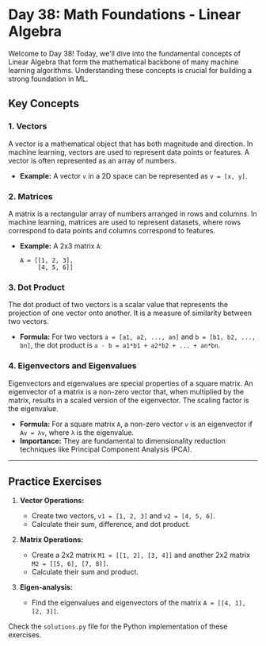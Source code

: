 # Day 38: Math Foundations - Linear Algebra

Welcome to Day 38! Today, we'll dive into the fundamental concepts of Linear Algebra that form the mathematical backbone of many machine learning algorithms. Understanding these concepts is crucial for building a strong foundation in ML.

## Key Concepts

### 1. Vectors
A vector is a mathematical object that has both magnitude and direction. In machine learning, vectors are used to represent data points or features. A vector is often represented as an array of numbers.

- **Example:** A vector `v` in a 2D space can be represented as `v = [x, y]`.

### 2. Matrices
A matrix is a rectangular array of numbers arranged in rows and columns. In machine learning, matrices are used to represent datasets, where rows correspond to data points and columns correspond to features.

- **Example:** A 2x3 matrix `A`:
  ```
  A = [[1, 2, 3],
       [4, 5, 6]]
  ```

### 3. Dot Product
The dot product of two vectors is a scalar value that represents the projection of one vector onto another. It is a measure of similarity between two vectors.

- **Formula:** For two vectors `a = [a1, a2, ..., an]` and `b = [b1, b2, ..., bn]`, the dot product is `a · b = a1*b1 + a2*b2 + ... + an*bn`.

### 4. Eigenvectors and Eigenvalues
Eigenvectors and eigenvalues are special properties of a square matrix. An eigenvector of a matrix is a non-zero vector that, when multiplied by the matrix, results in a scaled version of the eigenvector. The scaling factor is the eigenvalue.

- **Formula:** For a square matrix `A`, a non-zero vector `v` is an eigenvector if `Av = λv`, where `λ` is the eigenvalue.
- **Importance:** They are fundamental to dimensionality reduction techniques like Principal Component Analysis (PCA).

---

## Practice Exercises

1. **Vector Operations:**
   - Create two vectors, `v1 = [1, 2, 3]` and `v2 = [4, 5, 6]`.
   - Calculate their sum, difference, and dot product.

2. **Matrix Operations:**
   - Create a 2x2 matrix `M1 = [[1, 2], [3, 4]]` and another 2x2 matrix `M2 = [[5, 6], [7, 8]]`.
   - Calculate their sum and product.

3. **Eigen-analysis:**
   - Find the eigenvalues and eigenvectors of the matrix `A = [[4, 1], [2, 3]]`.

Check the `solutions.py` file for the Python implementation of these exercises.